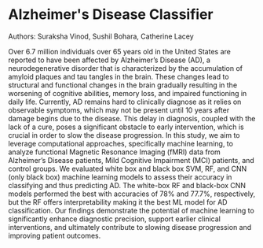 # Alzheimer's Disease Classifier

Authors: Suraksha Vinod, Sushil Bohara, Catherine Lacey

Over 6.7 million individuals over 65 years old in the United States are reported to have been affected by Alzheimer’s Disease (AD), a neurodegenerative disorder that is characterized by the accumulation of amyloid plaques and tau tangles in the brain. These changes lead to structural and functional changes in the brain gradually resulting in the worsening of cognitive abilities, memory loss, and impaired functioning in daily life. Currently, AD remains hard to clinically diagnose as it relies on observable symptoms, which may not be present until 10 years after damage begins due to the disease. This delay in diagnosis, coupled with the lack of a cure, poses a significant obstacle to early intervention, which is crucial in order to slow the disease progression. In this study, we aim to leverage computational approaches, specifically machine learning, to analyze functional Magnetic Resonance Imaging (fMRI) data from Alzheimer’s Disease patients, Mild Cognitive Impairment (MCI) patients, and control groups. We evaluated white box and black box SVM, RF, and CNN (only black box) machine learning models to assess their accuracy in classifying and thus predicting AD. The white-box RF and black-box CNN models performed the best with accuracies of 78% and 77.7%, respectively, but the RF offers interpretability making it the best ML model for AD classification. Our findings demonstrate the potential of machine learning to significantly enhance diagnostic precision, support earlier clinical interventions, and ultimately contribute to slowing disease progression and improving patient outcomes. 
